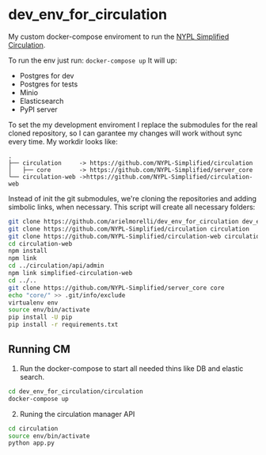 # dev_env_for_circulation

My custom docker-compose enviroment to run the [NYPL Simplified Circulation](https://github.com/NYPL-Simplified/circulation).

To run the env just run: `docker-compose up`
It will up:
* Postgres for dev
* Postgres for tests
* Minio
* Elasticsearch
* PyPI server



To set the my development enviroment I replace the submodules for the real cloned repository, so I can garantee my changes will work without sync every time.
My workdir looks like:
```
.
├── circulation     -> https://github.com/NYPL-Simplified/circulation
│   ├── core        -> https://github.com/NYPL-Simplified/server_core
└── circulation-web ->https://github.com/NYPL-Simplified/circulation-web
```


Instead of init the git submodules, we're cloning the repositories and adding simbolic links, when necessary.
This script will create all necessary folders:
```bash
git clone https://github.com/arielmorelli/dev_env_for_circulation dev_env_for_circulation
git clone https://github.com/NYPL-Simplified/circulation circulation
git clone https://github.com/NYPL-Simplified/circulation-web circulation-web
cd circulation-web
npm install
npm link
cd ../circulation/api/admin
npm link simplified-circulation-web
cd ../..
git clone https://github.com/NYPL-Simplified/server_core core
echo "core/" >> .git/info/exclude
virtualenv env
source env/bin/activate
pip install -U pip
pip install -r requirements.txt
```

## Running CM
1. Run the docker-compose to start all needed thins like DB and elastic search.
```bash
cd dev_env_for_circulation/circulation
docker-compose up
```
2. Runing the circulation manager API
```bash
cd circulation
source env/bin/activate
python app.py
```
